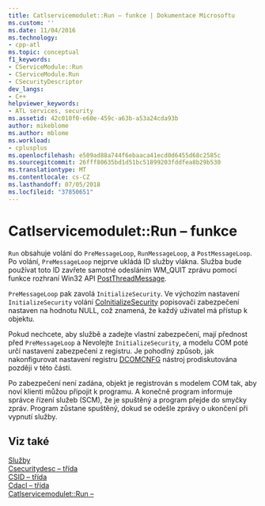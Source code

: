 ```yaml
---
title: Catlservicemodulet::Run – funkce | Dokumentace Microsoftu
ms.custom: ''
ms.date: 11/04/2016
ms.technology:
- cpp-atl
ms.topic: conceptual
f1_keywords:
- CServiceModule::Run
- CServiceModule.Run
- CSecurityDescriptor
dev_langs:
- C++
helpviewer_keywords:
- ATL services, security
ms.assetid: 42c010f0-e60e-459c-a63b-a53a24cda93b
author: mikeblome
ms.author: mblome
ms.workload:
- cplusplus
ms.openlocfilehash: e509ad88a744f6ebaaca41ecd0d6455d68c2585c
ms.sourcegitcommit: 26fff80635bd1d51bc51899203fddfea8b29b530
ms.translationtype: MT
ms.contentlocale: cs-CZ
ms.lasthandoff: 07/05/2018
ms.locfileid: "37850651"
---
```

# <a name="catlservicemoduletrun-function"></a>Catlservicemodulet::Run – funkce
`Run` obsahuje volání do `PreMessageLoop`, `RunMessageLoop`, a `PostMessageLoop`. Po volání, `PreMessageLoop` nejprve ukládá ID služby vlákna. Služba bude používat toto ID zavřete samotné odesláním WM_QUIT zprávu pomocí funkce rozhraní Win32 API [PostThreadMessage](http://msdn.microsoft.com/library/windows/desktop/ms644946).  
  
 `PreMessageLoop` pak zavolá `InitializeSecurity`. Ve výchozím nastavení `InitializeSecurity` volání [CoInitializeSecurity](http://msdn.microsoft.com/library/windows/desktop/ms693736) popisovači zabezpečení nastaven na hodnotu NULL, což znamená, že každý uživatel má přístup k objektu.  
  
 Pokud nechcete, aby službě a zadejte vlastní zabezpečení, mají přednost před `PreMessageLoop` a Nevolejte `InitializeSecurity`, a modelu COM poté určí nastavení zabezpečení z registru. Je pohodlný způsob, jak nakonfigurovat nastavení registru [DCOMCNFG](../atl/dcomcnfg.md) nástroj prodiskutována později v této části.  
  
 Po zabezpečení není zadána, objekt je registrován s modelem COM tak, aby noví klienti můžou připojit k programu. A konečně program informuje správce řízení služeb (SCM), že je spuštěný a program přejde do smyčky zpráv. Program zůstane spuštěný, dokud se odešle zprávy o ukončení při vypnutí služby.  
  
## <a name="see-also"></a>Viz také  
 [Služby](../atl/atl-services.md)   
 [Csecuritydesc – třída](../atl/reference/csecuritydesc-class.md)   
 [CSID – třída](../atl/reference/csid-class.md)   
 [Cdacl – třída](../atl/reference/cdacl-class.md)   
 [Catlservicemodulet::Run –](../atl/reference/catlservicemodulet-class.md#run)


